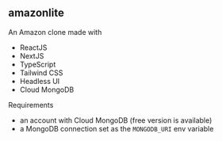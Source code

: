 ## amazonlite

An Amazon clone made with

- ReactJS
- NextJS
- TypeScript
- Tailwind CSS
- Headless UI
- Cloud MongoDB

Requirements

- an account with Cloud MongoDB (free version is available)
- a MongoDB connection set as the `MONGODB_URI` env variable
